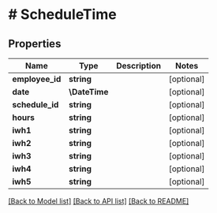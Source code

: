 # # ScheduleTime

## Properties

Name | Type | Description | Notes
------------ | ------------- | ------------- | -------------
**employee_id** | **string** |  | [optional]
**date** | **\DateTime** |  | [optional]
**schedule_id** | **string** |  | [optional]
**hours** | **string** |  | [optional]
**iwh1** | **string** |  | [optional]
**iwh2** | **string** |  | [optional]
**iwh3** | **string** |  | [optional]
**iwh4** | **string** |  | [optional]
**iwh5** | **string** |  | [optional]

[[Back to Model list]](../../README.md#models) [[Back to API list]](../../README.md#endpoints) [[Back to README]](../../README.md)

